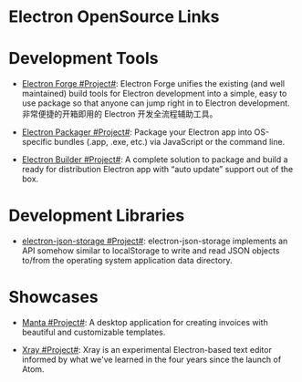 # Electron OpenSource Links

# Development Tools

* [Electron Forge #Project#](https://github.com/electron-userland/electron-forge): Electron Forge unifies the existing (and well maintained) build tools for Electron development into a simple, easy to use package so that anyone can jump right in to Electron development. 非常便捷的开箱即用的 Electron 开发全流程辅助工具。

* [Electron Packager #Project#](https://github.com/electron-userland/electron-packager): Package your Electron app into OS-specific bundles (.app, .exe, etc.) via JavaScript or the command line.

* [Electron Builder #Project#](https://github.com/electron-userland/electron-builder): A complete solution to package and build a ready for distribution Electron app with “auto update” support out of the box.

# Development Libraries

* [electron-json-storage #Project#](https://github.com/electron-userland/electron-json-storage): electron-json-storage implements an API somehow similar to localStorage to write and read JSON objects to/from the operating system application data directory.

# Showcases

* [Manta #Project#](https://github.com/hql287/Manta): A desktop application for creating invoices with beautiful and customizable templates.

* [Xray #Project#](https://github.com/atom/xray): Xray is an experimental Electron-based text editor informed by what we've learned in the four years since the launch of Atom.
